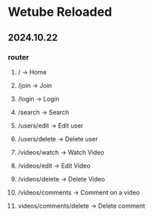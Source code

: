 # Wetube Reloaded

## 2024.10.22

### router

1. / -> Home
2. /join -> Join
3. /login -> Login
4. /search -> Search

5. /users/edit -> Edit user
6. /users/delete -> Delete user

7. /videos/watch -> Watch Video
8. /videos/edit -> Edit Video
9. /videos/delete -> Delete Video
10. /videos/comments -> Comment on a video
11. videos/comments/delete -> Delete comment
